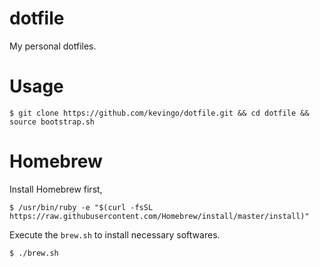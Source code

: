 # dotfile

My personal dotfiles.

# Usage

```
$ git clone https://github.com/kevingo/dotfile.git && cd dotfile && source bootstrap.sh
```

# Homebrew

Install Homebrew first, 

```
$ /usr/bin/ruby -e "$(curl -fsSL https://raw.githubusercontent.com/Homebrew/install/master/install)"
```

Execute the `brew.sh` to install necessary softwares.

```
$ ./brew.sh
```
